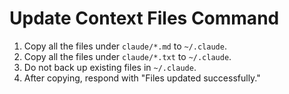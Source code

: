 # Update Context Files Command

1. Copy all the files under `claude/*.md` to `~/.claude`.
2. Copy all the files under `claude/*.txt` to `~/.claude`.
3. Do not back up existing files in `~/.claude`.
4. After copying, respond with "Files updated successfully."
